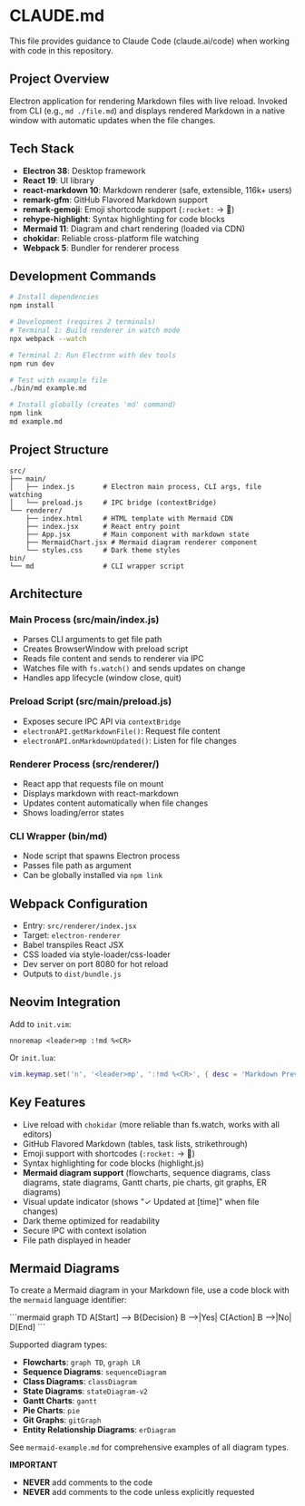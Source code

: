 # CLAUDE.md

This file provides guidance to Claude Code (claude.ai/code) when working with code in this repository.

## Project Overview

Electron application for rendering Markdown files with live reload. Invoked from CLI (e.g., `md ./file.md`) and displays rendered Markdown in a native window with automatic updates when the file changes.

## Tech Stack

- **Electron 38**: Desktop framework
- **React 19**: UI library
- **react-markdown 10**: Markdown renderer (safe, extensible, 116k+ users)
- **remark-gfm**: GitHub Flavored Markdown support
- **remark-gemoji**: Emoji shortcode support (`:rocket:` → 🚀)
- **rehype-highlight**: Syntax highlighting for code blocks
- **Mermaid 11**: Diagram and chart rendering (loaded via CDN)
- **chokidar**: Reliable cross-platform file watching
- **Webpack 5**: Bundler for renderer process

## Development Commands

```bash
# Install dependencies
npm install

# Development (requires 2 terminals)
# Terminal 1: Build renderer in watch mode
npx webpack --watch

# Terminal 2: Run Electron with dev tools
npm run dev

# Test with example file
./bin/md example.md

# Install globally (creates 'md' command)
npm link
md example.md
```

## Project Structure

```
src/
├── main/
│   ├── index.js       # Electron main process, CLI args, file watching
│   └── preload.js     # IPC bridge (contextBridge)
└── renderer/
    ├── index.html     # HTML template with Mermaid CDN
    ├── index.jsx      # React entry point
    ├── App.jsx        # Main component with markdown state
    ├── MermaidChart.jsx # Mermaid diagram renderer component
    └── styles.css     # Dark theme styles
bin/
└── md                 # CLI wrapper script
```

## Architecture

### Main Process (src/main/index.js)
- Parses CLI arguments to get file path
- Creates BrowserWindow with preload script
- Reads file content and sends to renderer via IPC
- Watches file with `fs.watch()` and sends updates on change
- Handles app lifecycle (window close, quit)

### Preload Script (src/main/preload.js)
- Exposes secure IPC API via `contextBridge`
- `electronAPI.getMarkdownFile()`: Request file content
- `electronAPI.onMarkdownUpdated()`: Listen for file changes

### Renderer Process (src/renderer/)
- React app that requests file on mount
- Displays markdown with react-markdown
- Updates content automatically when file changes
- Shows loading/error states

### CLI Wrapper (bin/md)
- Node script that spawns Electron process
- Passes file path as argument
- Can be globally installed via `npm link`

## Webpack Configuration

- Entry: `src/renderer/index.jsx`
- Target: `electron-renderer`
- Babel transpiles React JSX
- CSS loaded via style-loader/css-loader
- Dev server on port 8080 for hot reload
- Outputs to `dist/bundle.js`

## Neovim Integration

Add to `init.vim`:
```vim
nnoremap <leader>mp :!md %<CR>
```

Or `init.lua`:
```lua
vim.keymap.set('n', '<leader>mp', ':!md %<CR>', { desc = 'Markdown Preview' })
```

## Key Features

- Live reload with `chokidar` (more reliable than fs.watch, works with all editors)
- GitHub Flavored Markdown (tables, task lists, strikethrough)
- Emoji support with shortcodes (`:rocket:` → 🚀)
- Syntax highlighting for code blocks (highlight.js)
- **Mermaid diagram support** (flowcharts, sequence diagrams, class diagrams, state diagrams, Gantt charts, pie charts, git graphs, ER diagrams)
- Visual update indicator (shows "✓ Updated at [time]" when file changes)
- Dark theme optimized for readability
- Secure IPC with context isolation
- File path displayed in header

## Mermaid Diagrams

To create a Mermaid diagram in your Markdown file, use a code block with the `mermaid` language identifier:

\`\`\`mermaid
graph TD
    A[Start] --> B{Decision}
    B -->|Yes| C[Action]
    B -->|No| D[End]
\`\`\`

Supported diagram types:
- **Flowcharts**: `graph TD`, `graph LR`
- **Sequence Diagrams**: `sequenceDiagram`
- **Class Diagrams**: `classDiagram`
- **State Diagrams**: `stateDiagram-v2`
- **Gantt Charts**: `gantt`
- **Pie Charts**: `pie`
- **Git Graphs**: `gitGraph`
- **Entity Relationship Diagrams**: `erDiagram`

See `mermaid-example.md` for comprehensive examples of all diagram types.

**IMPORTANT**

- **NEVER** add comments to the code
- **NEVER** add comments to the code unless explicitly requested
